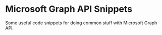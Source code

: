 # Microsoft Graph API Snippets
Some useful code snippets for doing common stuff with Microsoft Graph API.
